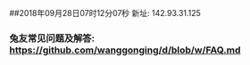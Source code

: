 ##2018年09月28日07时12分07秒 新址: 142.93.31.125
### 兔友常见问题及解答: https://github.com/wanggonging/d/blob/w/FAQ.md

